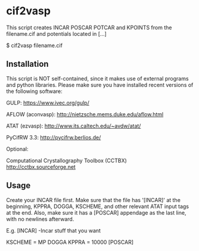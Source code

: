 # cif2vasp

This script creates INCAR POSCAR POTCAR and KPOINTS from the 
filename.cif and potentials located in [...]

  $ cif2vasp filename.cif

## Installation

This script is NOT self-contained, since it makes use of external 
programs and python libraries. Please make sure you have installed
recent versions of the following software:

  GULP: 
  https://www.ivec.org/gulp/

  AFLOW (aconvasp): 
  http://nietzsche.mems.duke.edu/aflow.html

  ATAT (ezvasp): 
  http://www.its.caltech.edu/~avdw/atat/

  PyCifRW 3.3: 
  http://pycifrw.berlios.de/ 

Optional:

  Computational Crystallography Toolbox (CCTBX)
  http://cctbx.sourceforge.net

## Usage

Create your INCAR file first. Make sure that the file has '[INCAR]' 
at the beginning, KPPRA, DOGGA, KSCHEME, and other relevant ATAT 
input tags at the end.
Also, make sure it has a [POSCAR] appendage as the last line, with 
no newlines afterward.

E.g.
[INCAR]
-Incar stuff that you want

KSCHEME = MP
DOGGA
KPPRA = 10000
[POSCAR]

